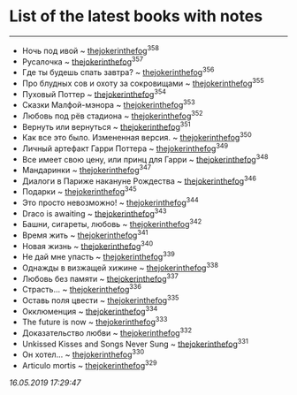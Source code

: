 # List of the latest books with notes
---

* Ночь под ивой ~ [thejokerinthefog](users/317/317244423-vkontakte)<sup>358</sup>
* Русалочка ~ [thejokerinthefog](users/317/317244423-vkontakte)<sup>357</sup>
* Где ты будешь спать завтра? ~ [thejokerinthefog](users/317/317244423-vkontakte)<sup>356</sup>
* Про блудных сов и охоту за сокровищами ~ [thejokerinthefog](users/317/317244423-vkontakte)<sup>355</sup>
* Пуховый Поттер ~ [thejokerinthefog](users/317/317244423-vkontakte)<sup>354</sup>
* Сказки Малфой-мэнора ~ [thejokerinthefog](users/317/317244423-vkontakte)<sup>353</sup>
* Любовь под рёв стадиона ~ [thejokerinthefog](users/317/317244423-vkontakte)<sup>352</sup>
* Вернуть или вернуться ~ [thejokerinthefog](users/317/317244423-vkontakte)<sup>351</sup>
* Как все это было. Измененная версия. ~ [thejokerinthefog](users/317/317244423-vkontakte)<sup>350</sup>
* Личный артефакт Гарри Поттера ~ [thejokerinthefog](users/317/317244423-vkontakte)<sup>349</sup>
* Все имеет свою цену, или принц для Гарри ~ [thejokerinthefog](users/317/317244423-vkontakte)<sup>348</sup>
* Мандаринки ~ [thejokerinthefog](users/317/317244423-vkontakte)<sup>347</sup>
* Диалоги в Париже накануне Рождества ~ [thejokerinthefog](users/317/317244423-vkontakte)<sup>346</sup>
* Подарки ~ [thejokerinthefog](users/317/317244423-vkontakte)<sup>345</sup>
* Это просто невозможно! ~ [thejokerinthefog](users/317/317244423-vkontakte)<sup>344</sup>
* Draco is awaiting ~ [thejokerinthefog](users/317/317244423-vkontakte)<sup>343</sup>
* Башни, сигареты, любовь ~ [thejokerinthefog](users/317/317244423-vkontakte)<sup>342</sup>
* Время жить ~ [thejokerinthefog](users/317/317244423-vkontakte)<sup>341</sup>
* Новая жизнь ~ [thejokerinthefog](users/317/317244423-vkontakte)<sup>340</sup>
* Не дай мне упасть ~ [thejokerinthefog](users/317/317244423-vkontakte)<sup>339</sup>
* Однажды в визжащей хижине ~ [thejokerinthefog](users/317/317244423-vkontakte)<sup>338</sup>
* Любовь без памяти ~ [thejokerinthefog](users/317/317244423-vkontakte)<sup>337</sup>
* Страсть... ~ [thejokerinthefog](users/317/317244423-vkontakte)<sup>336</sup>
* Оставь поля цвести ~ [thejokerinthefog](users/317/317244423-vkontakte)<sup>335</sup>
* Окклюменция ~ [thejokerinthefog](users/317/317244423-vkontakte)<sup>334</sup>
* The future is now ~ [thejokerinthefog](users/317/317244423-vkontakte)<sup>333</sup>
* Доказательство любви ~ [thejokerinthefog](users/317/317244423-vkontakte)<sup>332</sup>
* Unkissed Kisses and Songs Never Sung ~ [thejokerinthefog](users/317/317244423-vkontakte)<sup>331</sup>
* Он хотел... ~ [thejokerinthefog](users/317/317244423-vkontakte)<sup>330</sup>
* Articulo mortis ~ [thejokerinthefog](users/317/317244423-vkontakte)<sup>329</sup>


_16.05.2019 17:29:47_
